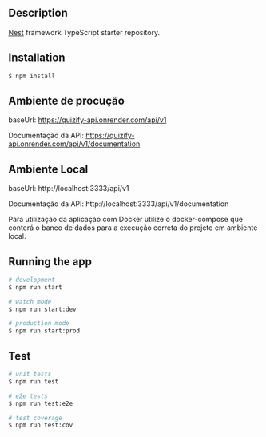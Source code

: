 ## Description

[Nest](https://github.com/nestjs/nest) framework TypeScript starter repository.

## Installation

```bash
$ npm install
```

## Ambiente de procução

baseUrl: https://quizify-api.onrender.com/api/v1

Documentação da API: https://quizify-api.onrender.com/api/v1/documentation

## Ambiente Local

baseUrl: http://localhost:3333/api/v1

Documentação da API: http://localhost:3333/api/v1/documentation

Para utilização da aplicação com Docker utilize o docker-compose que conterá o banco de dados para a execução correta do projeto em ambiente local.

## Running the app

```bash
# development
$ npm run start

# watch mode
$ npm run start:dev

# production mode
$ npm run start:prod
```

## Test

```bash
# unit tests
$ npm run test

# e2e tests
$ npm run test:e2e

# test coverage
$ npm run test:cov
```


